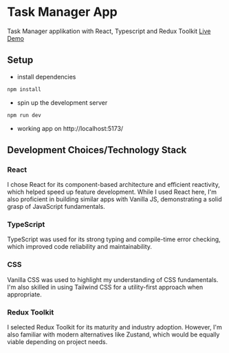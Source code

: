 # Task Manager App

Task Manager applikation with React, Typescript and Redux Toolkit
[Live Demo](https://thunderous-syrniki-04a9d2.netlify.app/)

## Setup

- install dependencies

```sh
npm install
```

- spin up the development server

```sh
npm run dev
```

- working app on http://localhost:5173/

## Development Choices/Technology Stack

### React

I chose React for its component-based architecture and efficient reactivity, which helped speed up feature development. While I used React here, I'm also proficient in building similar apps with Vanilla JS, demonstrating a solid grasp of JavaScript fundamentals.

### TypeScript

TypeScript was used for its strong typing and compile-time error checking, which improved code reliability and maintainability.

### CSS

Vanilla CSS was used to highlight my understanding of CSS fundamentals. I'm also skilled in using Tailwind CSS for a utility-first approach when appropriate.

### Redux Toolkit

I selected Redux Toolkit for its maturity and industry adoption. However, I'm also familiar with modern alternatives like Zustand, which would be equally viable depending on project needs.
